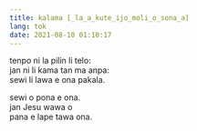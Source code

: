 ```yaml
---
title: kalama [_la_a_kute_ijo_moli_o_sona_a]
lang: tok
date: 2021-08-10 01:10:17
---
```


tenpo ni la pilin li telo:  \
jan ni li kama tan ma anpa: \
sewi li lawa e ona pakala.

sewi o pona e ona.          \
jan Jesu wawa o             \
pana e lape tawa ona.

